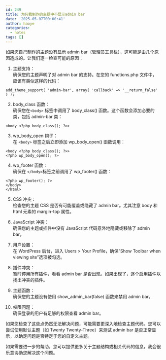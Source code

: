 ```yaml
---
id: 249
title: 为何我制作的主题中不显示admin bar
date: '2025-05-07T00:00:41'
author: haoye
categories:
  - notes
tags: []
---
```


如果您自己制作的主题没有显示 admin bar（管理员工具栏），这可能是由几个原因造成的。让我们逐一检查可能的原因：

1. 主题支持：\
   确保您的主题声明了对 admin bar 的支持。在您的 functions.php 文件中，应该有类似这样的代码：

```
add_theme_support( 'admin-bar', array( 'callback' => '__return_false' ) );
```

2. body\_class 函数：\
   确保您在`<body>` 标签中调用了 body\_class() 函数。这个函数会添加必要的类，包括 admin-bar 类：

```
<body <?php body_class(); ?>>
```

3. wp\_body\_open 钩子：\
   在 `<body>` 标签之后立即添加 wp\_body\_open() 函数调用：

```
<body <?php body_class(); ?>>
<?php wp_body_open(); ?>
```

4. wp\_footer 函数：\
   确保在 `</body>`标签之前调用了 wp\_footer() 函数：

```
<?php wp_footer(); ?>
</body>
</html>
```

5. CSS 冲突：\
   检查您的主题 CSS 是否有可能覆盖或隐藏了 admin bar。尤其注意 body 和 html 元素的 margin-top 属性。

6. JavaScript 冲突：\
   确保您的主题或插件中没有 JavaScript 代码意外地隐藏或移除了 admin bar。

7. 用户设置：\
   在 WordPress 后台，进入 Users > Your Profile，确保”Show Toolbar when viewing site”选项被勾选。

8. 插件冲突：\
   暂时停用所有插件，看看 admin bar 是否出现。如果出现了，逐个启用插件以找出冲突的插件。

9. 主题函数：\
   确保您的主题没有使用 show\_admin\_bar(false) 函数来禁用 admin bar。

10. 权限问题：\
    确保登录的用户有足够的权限查看 admin bar。

如果您检查了这些点仍然无法解决问题，可能需要更深入地检查主题代码。您可以尝试使用默认主题（如 Twenty Twenty-Three）来测试 admin bar 是否正常显示，以确定问题是否特定于您的自定义主题。

如果需要进一步的帮助，您可以提供更多关于主题结构或相关代码的信息，我会很乐意协助您解决这个问题。
